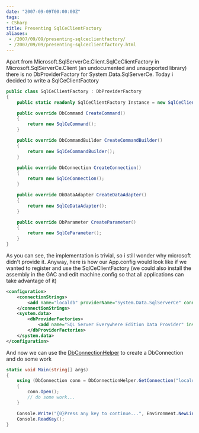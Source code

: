 ```yaml
---
date: "2007-09-09T00:00:00Z"
tags:
- CSharp
title: Presenting SqlCeClientFactory
aliases:
 - /2007/09/09/presenting-sqlceclientfactory/
 - /2007/09/09/presenting-sqlceclientfactory.html
---
```

Apart from Microsoft.SqlServerCe.Client.SqlCeClientFactory in Microsoft.SqlServerCe.Client (an undocumented and unsupported library) there is no DbProviderFactory for System.Data.SqlServerCe. Today i decided to write a SqlCeClientFactory

```csharp
public class SqlCeClientFactory : DbProviderFactory
{
	public static readonly SqlCeClientFactory Instance = new SqlCeClientFactory();

	public override DbCommand CreateCommand()
	{
		return new SqlCeCommand();
	}

	public override DbCommandBuilder CreateCommandBuilder()
	{
		return new SqlCeCommandBuilder();
	}

	public override DbConnection CreateConnection()
	{
		return new SqlCeConnection();
	}

	public override DbDataAdapter CreateDataAdapter()
	{
		return new SqlCeDataAdapter();
	}

	public override DbParameter CreateParameter()
	{
		return new SqlCeParameter();
	}
}
```

As you can see, the implementation is trivial, so i still wonder why microsoft didn't provide it. Anyway, here is how our App.config would look like if we wanted to register and use the SqlCeClientFactory (we could also install the assembly in the GAC and edit machine.config so that all applications can take advantage of it)

```xml
<configuration>
	<connectionStrings>
		<add name="localdb" providerName="System.Data.SqlServerCe" connectionString="Data Source='localdb.sdf';"/>
	</connectionStrings>
	<system.data>
		<dbProviderFactories>
			<add name="SQL Server Everywhere Edition Data Provider" invariant="System.Data.SqlServerCe" description=".NET Framework Data Provider for Microsoft SQL Server Everywhere Edition" type="SqlCeApplication.SqlCeClientFactory, SqlCeApplication" />
		</dbProviderFactories>
	</system.data>
</configuration>
```

And now we can use the [DbConnectionHelper](http://www.timvw.be/helper-methods-for-dbconnection/) to create a DbConnection and do some work

```csharp
static void Main(string[] args)
{
	using (DbConnection conn = DbConnectionHelper.GetConnection("localdb"))
	{
		conn.Open();
		// do some work...
	}

	Console.Write("{0}Press any key to continue...", Environment.NewLine);
	Console.ReadKey();
}
```
